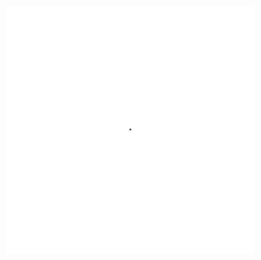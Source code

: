 ![TriforceGrowth](https://github.com/Cluster7ck/Processing-Stuff/raw/master//Gifs/TriforceGrowth.gif)